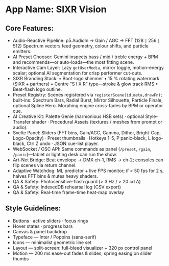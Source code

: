 # **App Name**: SIXR Vision

## Core Features:

- Audio-Reactive Pipeline: p5.AudioIn → Gain / AGC → FFT (128 ∣ 256 ∣ 512) Spectrum vectors feed geometry, colour shifts, and particle emitters.
- AI Preset Chooser: Gemini inspects bass / mid / treble energy + BPM and recommends—or auto-loads—the most fitting scene.
- Interactive Cam Layer: Lazy `getUserMedia`, mirror toggle, motion-energy scalar; optional AI segmentation for crisp performer cut-outs.
- SIXR Branding Stack: • Boot-logo shimmer • 15 % rotating watermark (SIXR + partners) • Centre “S I X R” type—stroke & glow track RMS • Beat-flash logo outline.
- Preset Registry: Scenes registered via `registerScene(id,meta,drawFn)`; built-ins: Spectrum Bars, Radial Burst, Mirror Silhouette, Particle Finale, optional Spline Hero. Morphing engine cross-fades by BPM or operator cue.
- AI Creative Kit: Palette Genie (harmonious HSB sets) · optional Style-Transfer shader · Procedural Assets (textures / meshes from prompt or audio).
- Svelte Panel: Sliders (FFT bins, Gain/AGC, Gamma, Dither, Bright-Cap, Logo-Opacity) · Preset thumbnails · Hotkeys 1-5, P panic-black, L logo-black, Ctrl Z undo · JSON cue-list player.
- WebSocket / OSC API: Same commands as panel (`/preset`, `/gain`, `/panic`)—tablet or lighting desk can run the show.
- Art-Net Bridge: Beat envelope → DMX ch-1, RMS → ch-2; consoles can flip scenes via return channel.
- Adaptive Watchdog: ML predictor + live FPS monitor; if < 50 fps for 2 s, halves FFT bins & mutes heavy shaders.
- QA & Safety: Photosensitive-flash guard (> 3 Hz / > 20 cd Δ)
- QA & Safety: IndexedDB rehearsal log (CSV export)
- QA & Safety: Real-time frame-time heat-map overlay

## Style Guidelines:

- Buttons · active sliders · focus rings
- Hover states · progress bars
- Canvas & panel backdrop
- Typeface — Inter / Poppins (sans-serif)
- Icons — minimalist geometric line set
- Layout — split-screen: full-bleed visualizer + 320 px control panel
- Motion — 200 ms ease-out fades & slides; spring easing on slider thumbs